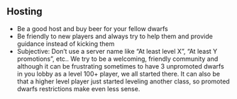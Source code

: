 <h2 id="hosting">Hosting</h2>

<Accordion>

- Be a good host and buy beer for your fellow dwarfs
- Be friendly to new players and always try to help them and provide guidance instead of kicking them
- Subjective: Don’t use a server name like “At least level X”, “At least Y promotions”, etc.. We try to be a welcoming, friendly community and although it can be frustrating sometimes to have 3 unpromoted dwarfs in you lobby as a level 100+ player, we all started there. It can also be that a higher level player just started leveling another class, so promoted dwarfs restrictions make even less sense.

</Accordion>
